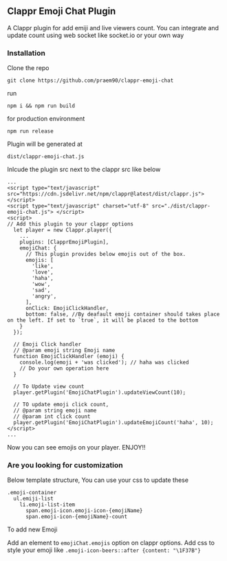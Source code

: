 ## Clappr Emoji Chat Plugin
A Clappr plugin for add emiji and live viewers count. You can integrate and update count using web socket like socket.io or your own way

### Installation
Clone the repo 


`git clone https://github.com/praem90/clappr-emoji-chat`

run 

`npm i && npm run build`

for production environment

`npm run release`

Plugin will be generated at

`dist/clappr-emoji-chat.js`

Inlcude the plugin src next to the clappr src like below

```
...
<script type="text/javascript" src="https://cdn.jsdelivr.net/npm/clappr@latest/dist/clappr.js"></script>
<script type="text/javascript" charset="utf-8" src="./dist/clappr-emoji-chat.js"> </script>
<script>
// Add this plugin to your clappr options 
  let player = new Clappr.player({
    ...
    plugins: [ClapprEmojiPlugin],
    emojiChat: {
      // This plugin provides below emojis out of the box.
      emojis: [
        'like',
        'love',
        'haha',
        'wow',
        'sad',
        'angry',
      ],
      onClick: EmojiClickHandler,
      bottom: false, //By deafault emoji container should takes place on the left. If set to `true`, it will be placed to the bottom 
    }
  });
  
  // Emoji Click handler
  // @param emoji string Emoji name 
  function EmojiClickHandler (emoji) {
    console.log(emoji + 'was clicked'); // haha was clicked 
    // Do your own operation here
  }

  // To Update view count
  player.getPlugin('EmojiChatPlugin').updateViewCount(10);
  
  // TO update emoji click count, 
  // @param string emoji name
  // @param int click count
  player.getPlugin('EmojiChatPlugin').updateEmojiCount('haha', 10);
</script>
...
```
Now you can see emojis on your player. ENJOY!!

### Are you looking for customization

Below template structure, You can use your css to update these

```
.emoji-container
  ul.emiji-list
    li.emoji-list-item
      span.emoji-icon.emoji-icon-{emojiName}
      span.emoji-icon-{emojiName}-count
```

To add new Emoji

Add an element to `emojiChat.emojis` option on clappr options. Add css to style your emoji like `.emoji-icon-beers::after {content: "\1F37B"}`
